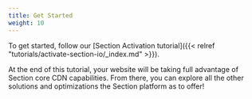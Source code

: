 ```yaml
---
title: Get Started
weight: 10
---
```


To get started, follow our [Section Activation tutorial]({{< relref "tutorials/activate-section-io/_index.md" >}}).

At the end of this tutorial, your website will be taking full advantage of Section core CDN capabilities. From there, you can explore all the other solutions and optimizations the Section platform as to offer!
